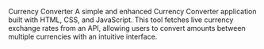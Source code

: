 Currency Converter
A simple and enhanced Currency Converter application built with HTML, CSS, and JavaScript. This tool fetches live currency exchange rates from an API, allowing users to convert amounts between multiple currencies with an intuitive interface.
